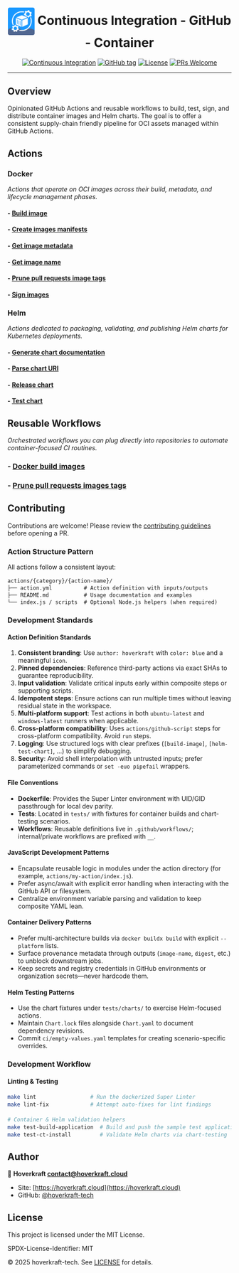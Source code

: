 <!-- markdownlint-disable-next-line first-line-heading -->
<div align="center" width="100%">

# <img src=".github/logo.svg" width="60px" align="center" alt="logo" /> Continuous Integration - GitHub - Container

[![Continuous Integration](https://github.com/hoverkraft-tech/ci-github-container/actions/workflows/__main-ci.yml/badge.svg)](https://github.com/hoverkraft-tech/ci-github-container/actions/workflows/__main-ci.yml)
[![GitHub tag](https://img.shields.io/github/tag/hoverkraft-tech/ci-github-container?include_prereleases=&sort=semver&color=blue)](https://github.com/hoverkraft-tech/ci-github-container/releases/)
[![License](https://img.shields.io/badge/License-MIT-blue)](#license)
[![PRs Welcome](https://img.shields.io/badge/PRs-welcome-brightgreen.svg)](CONTRIBUTING.md)

</div>

---

## Overview

Opinionated GitHub Actions and reusable workflows to build, test, sign, and distribute container images and Helm charts. The goal is to offer a consistent supply-chain friendly pipeline for OCI assets managed within GitHub Actions.

## Actions

### Docker

_Actions that operate on OCI images across their build, metadata, and lifecycle management phases._

#### - [Build image](actions/docker/build-image/README.md)

#### - [Create images manifests](actions/docker/create-images-manifests/README.md)

#### - [Get image metadata](actions/docker/get-image-metadata/README.md)

#### - [Get image name](actions/docker/get-image-name/README.md)

#### - [Prune pull requests image tags](actions/docker/prune-pull-requests-image-tags/README.md)

#### - [Sign images](actions/docker/sign-images/README.md)

### Helm

_Actions dedicated to packaging, validating, and publishing Helm charts for Kubernetes deployments._

#### - [Generate chart documentation](actions/helm/generate-docs/README.md)

#### - [Parse chart URI](actions/helm/parse-chart-uri/README.md)

#### - [Release chart](actions/helm/release-chart/README.md)

#### - [Test chart](actions/helm/test-chart/README.md)

## Reusable Workflows

_Orchestrated workflows you can plug directly into repositories to automate container-focused CI routines._

### - [Docker build images](.github/workflows/docker-build-images.md)

### - [Prune pull requests images tags](.github/workflows/prune-pull-requests-images-tags.md)

## Contributing

Contributions are welcome! Please review the [contributing guidelines](CONTRIBUTING.md) before opening a PR.

### Action Structure Pattern

All actions follow a consistent layout:

```text
actions/{category}/{action-name}/
├── action.yml          # Action definition with inputs/outputs
├── README.md           # Usage documentation and examples
└── index.js / scripts  # Optional Node.js helpers (when required)
```

### Development Standards

#### Action Definition Standards

1. **Consistent branding**: Use `author: hoverkraft` with `color: blue` and a meaningful `icon`.
2. **Pinned dependencies**: Reference third-party actions via exact SHAs to guarantee reproducibility.
3. **Input validation**: Validate critical inputs early within composite steps or supporting scripts.
4. **Idempotent steps**: Ensure actions can run multiple times without leaving residual state in the workspace.
5. **Multi-platform support**: Test actions in both `ubuntu-latest` and `windows-latest` runners when applicable.
6. **Cross-platform compatibility**: Uses `actions/github-script` steps for cross-platform compatibility. Avoid `run` steps.
7. **Logging**: Use structured logs with clear prefixes (`[build-image]`, `[helm-test-chart]`, …) to simplify debugging.
8. **Security**: Avoid shell interpolation with untrusted inputs; prefer parameterized commands or `set -euo pipefail` wrappers.

#### File Conventions

- **Dockerfile**: Provides the Super Linter environment with UID/GID passthrough for local dev parity.
- **Tests**: Located in `tests/` with fixtures for container builds and chart-testing scenarios.
- **Workflows**: Reusable definitions live in `.github/workflows/`; internal/private workflows are prefixed with `__`.

#### JavaScript Development Patterns

- Encapsulate reusable logic in modules under the action directory (for example, `actions/my-action/index.js`).
- Prefer async/await with explicit error handling when interacting with the GitHub API or filesystem.
- Centralize environment variable parsing and validation to keep composite YAML lean.

#### Container Delivery Patterns

- Prefer multi-architecture builds via `docker buildx build` with explicit `--platform` lists.
- Surface provenance metadata through outputs (`image-name`, `digest`, etc.) to unblock downstream jobs.
- Keep secrets and registry credentials in GitHub environments or organization secrets—never hardcode them.

#### Helm Testing Patterns

- Use the chart fixtures under `tests/charts/` to exercise Helm-focused actions.
- Maintain `Chart.lock` files alongside `Chart.yaml` to document dependency revisions.
- Commit `ci/empty-values.yaml` templates for creating scenario-specific overrides.

### Development Workflow

#### Linting & Testing

```bash
make lint                 # Run the dockerized Super Linter
make lint-fix             # Attempt auto-fixes for lint findings

# Container & Helm validation helpers
make test-build-application  # Build and push the sample test application image
make test-ct-install         # Validate Helm charts via chart-testing
```

## Author

🏢 **Hoverkraft <contact@hoverkraft.cloud>**

- Site: [https://hoverkraft.cloud](https://hoverkraft.cloud)
- GitHub: [@hoverkraft-tech](https://github.com/hoverkraft-tech)

## License

This project is licensed under the MIT License.

SPDX-License-Identifier: MIT

© 2025 hoverkraft-tech. See [LICENSE](LICENSE) for details.
